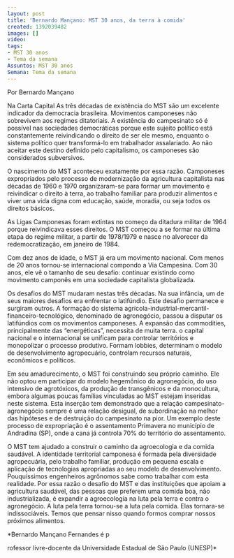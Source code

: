 ```yaml
---
layout: post
title: 'Bernardo Mançano: MST 30 anos, da terra à comida'
created: 1392039482
images: []
video: 
tags:
- MST 30 anos
- Tema da semana
Assuntos: MST 30 anos
Semana: Tema da semana
---
```



Por Bernardo Mançano

Na Carta Capital
As três décadas de existência do MST são um excelente indicador  da democracia brasileira. Movimentos camponeses não sobrevivem aos  regimes ditatoriais. A existência do campesinato só é possível nas  sociedades democráticas porque este sujeito político está constantemente  reivindicando o direito de ser ele mesmo, enquanto o sistema político  quer transformá-lo em trabalhador assalariado. Ao não aceitar este  destino definido pelo capitalismo, os camponeses são considerados  subversivos. 

O nascimento do MST aconteceu exatamente por essa razão. Camponeses  expropriados pelo processo de modernização da agricultura capitalista  nas décadas de 1960 e 1970 organizaram-se para formar um movimento e  reivindicar o direito à terra, ao trabalho familiar para produzir  alimentos e viver uma vida digna com educação, saúde, moradia, ou seja  todos os direitos básicos. 

As Ligas Camponesas foram extintas no começo da ditadura militar de  1964 porque reivindicava esses direitos. O MST começou a se formar na  última etapa do regime militar, a partir de 1978/1979 e nasce no  alvorecer da redemocratização, em janeiro de 1984. 

Com dez anos de idade, o MST já era um movimento nacional. Com menos  de 20 anos tornou-se internacional compondo a Via Campesina. Com 30  anos, ele vê o tamanho de seu desafio: continuar existindo como  movimento camponês em uma sociedade capitalista globalizada. 

Os desafios do MST mudaram nestas três décadas. Na sua infância, um  de seus maiores desafios era enfrentar o latifúndio. Este desafio  permanece e surgiram outros. A formação do sistema  agrícola-industrial-mercantil-financeiro-tecnológico, denominado de  agronegócio, passou a disputar os latifúndios com os movimentos  camponeses. A expansão das commodities, principalmente das  “energéticas”, necessita de muita terra. o capital nacional e o  internacional se unificam para controlar territórios e monopolizar o  processo produtivo. Formam lobbies, determinam o modelo de  desenvolvimento agropecuário, controlam recursos naturais, econômicos e  políticos. 

Em seu amadurecimento, o MST foi construindo seu próprio caminho. Ele  não optou em participar do modelo hegemônico do agronegócio, do uso  intensivo de agrotóxicos, da produção de transgênicos e da monocultura,  embora algumas poucas famílias vinculadas ao MST estejam inseridas neste  sistema. Esta inserção tem demonstrado que a relação  campesinato-agronegócio sempre é uma relação desigual, de subordinação  na melhor das hipóteses e de destruição do campesinato na pior. Um  exemplo deste processo de expropriação é o assentamento Primavera no  município de Andradina (SP), onde a cana já controla 70% do território  do assentamento. 

O MST tem ajudado a construir o caminho da agroecologia e da comida  saudável. A identidade territorial camponesa é formada pela diversidade  agropecuária, pelo trabalho familiar, produção em pequena escala e  aplicação de tecnologias apropriadas ao seu modelo de desenvolvimento.  Pouquíssimos engenheiros agrônomos sabe como trabalhar com esta  realidade.
Por essa razão o desafio do MST e das instituições que apoiam  a agricultura saudável, das pessoas que preferem uma comida boa, não  industrializada, é expandir a agroecologia na luta pela terra e contra o  agronegócio. A luta pela terra tornou-se a luta pela comida. Elas  tornara-se indissociáveis. Temos que pensar nisso quando formos comprar  nossos próximos alimentos. 

*Bernardo Mançano Fernandes é p

rofessor livre-docente da Universidade Estadual de São Paulo (UNESP)*
